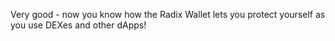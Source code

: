 Very good - now you know how the Radix Wallet lets you protect yourself as you use DEXes and other dApps!
